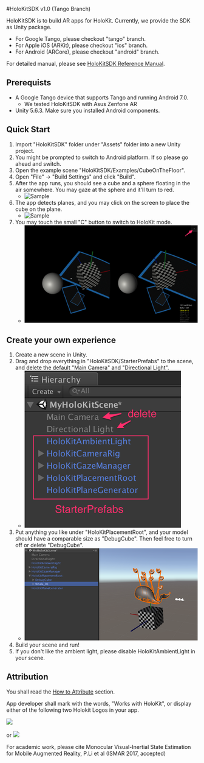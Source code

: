 #HoloKitSDK v1.0 (Tango Branch)

HoloKitSDK is to build AR apps for HoloKit. Currently, we provide the SDK as Unity package.

- For Google Tango, please checkout "tango" branch.
- For Apple iOS (ARKit), please checkout "ios" branch. 
- For Android (ARCore), please checkout "android" branch. 

For detailed manual, please see [HoloKitSDK Reference Manual](docs/MANUAL.md).

## Prerequists
* A Google Tango device that supports Tango and running Android 7.0.
    * We tested HoloKitSDK with Asus Zenfone AR 
* Unity 5.6.3. Make sure you installed Android components.

## Quick Start
1. Import "HoloKitSDK" folder under "Assets" folder into a new Unity project.
2. You might be prompted to switch to Android platform. If so please go ahead and switch. 
3. Open the example scene "HoloKitSDK/Examples/CubeOnTheFloor".
4. Open "File" -> "Build Settings" and click "Build". 
5. After the app runs, you should see a cube and a sphere floating in the air somewhere. You may gaze at the sphere and it'll turn to red. 
    * ![Sample](images/app1.png)
10. The app detects planes, and you may click on the screen to place the cube on the plane. 
    * ![Sample](images/app2.png)
11. You may touch the small "C" button to switch to HoloKit mode. 
    * ![Sample](images/app3.png)

## Create your own experience
1. Create a new scene in Unity. 
2. Drag and drop everything in "HoloKitSDK/StarterPrefabs" to the scene, and delete the default "Main Camera" and "Directional Light". 
    * ![Screenshot](images/new_scene.png)
3. Put anything you like under "HoloKitPlacementRoot", and your model should have a comparable size as "DebugCube". Then feel free to turn off or delete "DebugCube". 
    * ![Screenshot](images/whale.png)
4. Build your scene and run!
5. If you don't like the ambient light, please disable HoloKitAmbientLight in your scene.
  

## Attribution

You shall read the [How to Attribute](https://holokit.io/#develop) section.

App developer shall mark with the words, "Works with HoloKit", or display either of the following two Holokit Logos in your app.

<img src="https://holokit.io/images/HoloKit_Logo1.png" width="250px">

or 
<img src="https://holokit.io/images/HoloKit_Logo2.png" width="90px">


For academic work, please cite Monocular Visual-Inertial State Estimation for Mobile Augmented Reality, P.Li et al (ISMAR 2017, accepted)